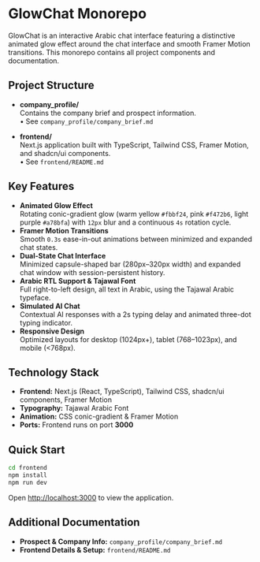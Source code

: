 # GlowChat Monorepo

GlowChat is an interactive Arabic chat interface featuring a distinctive animated glow effect around the chat interface and smooth Framer Motion transitions. This monorepo contains all project components and documentation.

## Project Structure

- **company_profile/**  
  Contains the company brief and prospect information.  
  • See `company_profile/company_brief.md`

- **frontend/**  
  Next.js application built with TypeScript, Tailwind CSS, Framer Motion, and shadcn/ui components.  
  • See `frontend/README.md`

## Key Features

- **Animated Glow Effect**  
  Rotating conic-gradient glow (warm yellow `#fbbf24`, pink `#f472b6`, light purple `#a78bfa`) with `12px` blur and a continuous `4s` rotation cycle.
- **Framer Motion Transitions**  
  Smooth `0.3s` ease-in-out animations between minimized and expanded chat states.
- **Dual-State Chat Interface**  
  Minimized capsule-shaped bar (280px–320px width) and expanded chat window with session-persistent history.
- **Arabic RTL Support & Tajawal Font**  
  Full right-to-left design, all text in Arabic, using the Tajawal Arabic typeface.
- **Simulated AI Chat**  
  Contextual AI responses with a 2s typing delay and animated three-dot typing indicator.
- **Responsive Design**  
  Optimized layouts for desktop (1024px+), tablet (768–1023px), and mobile (<768px).

## Technology Stack

- **Frontend:** Next.js (React, TypeScript), Tailwind CSS, shadcn/ui components, Framer Motion
- **Typography:** Tajawal Arabic Font
- **Animation:** CSS conic-gradient & Framer Motion
- **Ports:** Frontend runs on port **3000**

## Quick Start

```bash
cd frontend
npm install
npm run dev
```

Open [http://localhost:3000](http://localhost:3000) to view the application.

## Additional Documentation

- **Prospect & Company Info:** `company_profile/company_brief.md`
- **Frontend Details & Setup:** `frontend/README.md`
